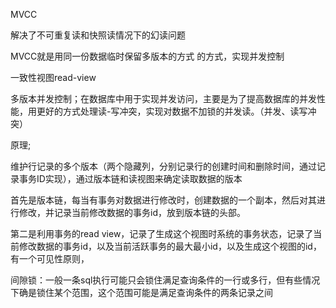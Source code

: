 MVCC

解决了不可重复读和快照读情况下的幻读问题

MVCC就是用同一份数据临时保留多版本的方式 的方式，实现并发控制

一致性视图read-view

多版本并发控制；在数据库中用于实现并发访问，主要是为了提高数据库的并发性能，用更好的方式处理读-写冲突，实现对数据不加锁的并发读。（并发、读写冲突）

原理;

维护行记录的多个版本（两个隐藏列，分别记录行的创建时间和删除时间，通过记录事务ID实现），通过版本链和读视图来确定读取数据的版本

首先是版本链，每当有事务对数据进行修改时，创建数据的一个副本，然后对其进行修改，并记录当前修改数据的事务id，放到版本链的头部。

第二是利用事务的read view，记录了生成这个视图时系统的事务状态，记录了当前修改数据的事务id，以及当前活跃事务的最大最小id，以及生成这个视图的id，有一个可见性原则，



间隙锁：一般一条sql执行可能只会锁住满足查询条件的一行或多行，但有些情况下确是锁住某个范围，这个范围可能是满足查询条件的两条记录之间

